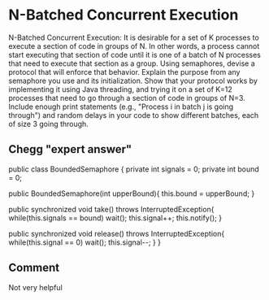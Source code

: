 # N-Batched Concurrent Execution

N-Batched Concurrent Execution: It is desirable for a set of K processes to execute a section of code in groups of N. In other words, a process cannot start executing that section of code until it is one of a batch of N processes that need to execute that section as a group. Using semaphores, devise a protocol that will enforce that behavior. Explain the purpose from any semaphore you use and its initialization. Show that your protocol works by implementing it using Java threading, and trying it on a set of K=12 processes that need to go through a section of code in groups of N=3. Include enough print statements (e.g., "Process i in batch j is going through") and random delays in your code to show different batches, each of size 3 going through.

## Chegg "expert answer"

public class BoundedSemaphore {
private int signals = 0;
private int bound   = 0;

public BoundedSemaphore(int upperBound){
    this.bound = upperBound;
}

public synchronized void take() throws InterruptedException{
    while(this.signals == bound) wait();
    this.signal++;
    this.notify();
}

public synchronized void release() throws InterruptedException{
    while(this.signal == 0) wait();
    this.signal--;
}
}

## Comment

Not very helpful 
